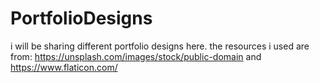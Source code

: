# PortfolioDesigns

i will be sharing different portfolio designs here.
the resources i used are from: https://unsplash.com/images/stock/public-domain and https://www.flaticon.com/
